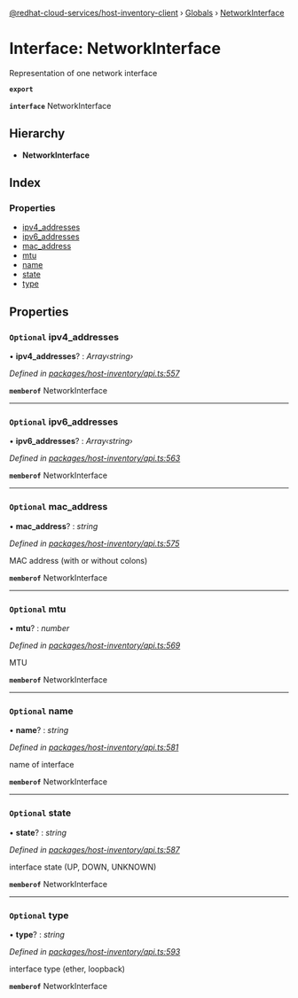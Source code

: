 [@redhat-cloud-services/host-inventory-client](../README.md) › [Globals](../globals.md) › [NetworkInterface](networkinterface.md)

# Interface: NetworkInterface

Representation of one network interface

**`export`** 

**`interface`** NetworkInterface

## Hierarchy

* **NetworkInterface**

## Index

### Properties

* [ipv4_addresses](networkinterface.md#optional-ipv4_addresses)
* [ipv6_addresses](networkinterface.md#optional-ipv6_addresses)
* [mac_address](networkinterface.md#optional-mac_address)
* [mtu](networkinterface.md#optional-mtu)
* [name](networkinterface.md#optional-name)
* [state](networkinterface.md#optional-state)
* [type](networkinterface.md#optional-type)

## Properties

### `Optional` ipv4_addresses

• **ipv4_addresses**? : *Array‹string›*

*Defined in [packages/host-inventory/api.ts:557](https://github.com/RedHatInsights/javascript-clients/blob/master/packages/host-inventory/api.ts#L557)*

**`memberof`** NetworkInterface

___

### `Optional` ipv6_addresses

• **ipv6_addresses**? : *Array‹string›*

*Defined in [packages/host-inventory/api.ts:563](https://github.com/RedHatInsights/javascript-clients/blob/master/packages/host-inventory/api.ts#L563)*

**`memberof`** NetworkInterface

___

### `Optional` mac_address

• **mac_address**? : *string*

*Defined in [packages/host-inventory/api.ts:575](https://github.com/RedHatInsights/javascript-clients/blob/master/packages/host-inventory/api.ts#L575)*

MAC address (with or without colons)

**`memberof`** NetworkInterface

___

### `Optional` mtu

• **mtu**? : *number*

*Defined in [packages/host-inventory/api.ts:569](https://github.com/RedHatInsights/javascript-clients/blob/master/packages/host-inventory/api.ts#L569)*

MTU

**`memberof`** NetworkInterface

___

### `Optional` name

• **name**? : *string*

*Defined in [packages/host-inventory/api.ts:581](https://github.com/RedHatInsights/javascript-clients/blob/master/packages/host-inventory/api.ts#L581)*

name of interface

**`memberof`** NetworkInterface

___

### `Optional` state

• **state**? : *string*

*Defined in [packages/host-inventory/api.ts:587](https://github.com/RedHatInsights/javascript-clients/blob/master/packages/host-inventory/api.ts#L587)*

interface state (UP, DOWN, UNKNOWN)

**`memberof`** NetworkInterface

___

### `Optional` type

• **type**? : *string*

*Defined in [packages/host-inventory/api.ts:593](https://github.com/RedHatInsights/javascript-clients/blob/master/packages/host-inventory/api.ts#L593)*

interface type (ether, loopback)

**`memberof`** NetworkInterface
